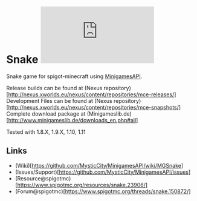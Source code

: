 Snake [![Build Status](http://www.minigameslib.de/build.php?app=Snake&major=1)](http://www.minigameslib.de/buildref.php?app=Snake&major=1)
=======

Snake game for spigot-minecraft using [MinigamesAPI](https://github.com/MysticCity/MinigamesAPI).

Release builds can be found at (Nexus repository)[http://nexus.xworlds.eu/nexus/content/repositories/mce-releases/]
Development Files can be found at (Nexus repository)[http://nexus.xworlds.eu/nexus/content/repositories/mce-snapshots/]
Complete download package at (Minigameslib.de)[http://www.minigameslib.de/downloads_en.php#all]

Tested with 1.8.X, 1.9.X, 1.10, 1.11

Links
--------

- (Wiki)[https://github.com/MysticCity/MinigamesAPI/wiki/MGSnake]
- (Issues/Support)[https://github.com/MysticCity/MinigamesAPI/issues]
- (Resource@spigotmc)[https://www.spigotmc.org/resources/snake.23906/]
- (Forum@spigotmc)[https://www.spigotmc.org/threads/snake.150872/]
